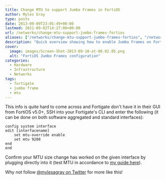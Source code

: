 ```yaml
---
title: Change MTU to support Jumbo Frames in FortiOS
author: Myles Gray
type: posts
date: 2013-09-09T23:05:49+00:00
lastmod: 2021-09-02T14:27:00+00:00
url: /networks/change-mtu-support-jumbo-frames-fortios
aliases: ["/networks/change-mtu-support-jumbo-frames-fortios", "/networks/change-mtu-support-jumbo-frames-fortios/amp", "/hardware/change-mtu-support-jumbo-frames-fortios", "/hardware/change-mtu-support-jumbo-frames-fortios/amp"]
description: "Quick overview showing how to enable Jumbo Frames on FortiOS devices"
cover:
  image: images/Screen-Shot-2013-09-10-at-00.02.05.png
  alt: "FortiOS Jumbo Frames configuration"
categories:
  - Hardware
  - Infrastructure
  - Networks
tags:
  - fortigate
  - jumbo frame
  - mtu
---
```


This info is quite hard to come across and Fortigate don't have it in their GUI from FortiOS v5.0+, SSH into your Fortigate's CLI and enter the following (it can be done on both software aggregated and standard interfaces):

```text
config system interface
edit [interfacename]
    set mtu-override enable
    set mtu 9208
end
end
```

Confirm your MTU size change has worked on the given interface by plugging directly into it (test MTU in accordance to [my guide here][1]).

Why not follow [@mylesagray on Twitter][2] for more like this!

 [1]: /hardware/test-jumbo-frames-working/ "How to test if 9000 MTU/Jumbo Frames are working"
 [2]: https://twitter.com/mylesagray